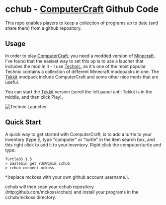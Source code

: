 # cchub - [ComputerCraft][] Github Code

This repo enables players to keep a collection of programs up to date (and share them)
from a github repository.

## Usage

In order to play [ComputerCraft], you need a modded version of [Minecraft][].  I've found that the easiest
way to set this up is to use a laucher that includes the mod in it - I use [Technic][], as it's
one of the most popular.  Technic contains a collection of different Minecraft modopacks in one.  The
[Tekkit][] modpack include ComputerCraft and some other nice mods that are useful.

You can start the [Tekkit][] version (scroll the left panel until Tekkit is in the middle,
and then click Play).

  ![Technic Launcher](http://i.imgur.com/A1bxMpm.png?1)

## Quick Start

A quick way to get started with ComputerCraft, is to add a turtle to your inventory (type E, type
"computer" or "turtle" in the item search box, and this right click to add it to your inventory.  Right
click the computer/turtle and type:

    TurtleOS 1.5
    > pastebin get r3nWqmim cchub
    > cchub connect mckoss

*(replace mckoss with your own github account username.).

cchub will then scan your cchub repository (http:github.com/mckoss/cchub) and install your
programs in the cchub/mckoss directory.

  [Minecraft]: https://minecraft.net/
  [Tekkit]: http://www.technicpack.net/tekkit
  [Technic]: http://www.technicpack.net/download
  [ComputerCraft]: http://www.computercraft.info/
  [ComputerCraft Wiki]: http://computercraft.info/wiki/Main_Page
  [Lua Tutorials]: http://lua-users.org/wiki/TutorialDirectory
